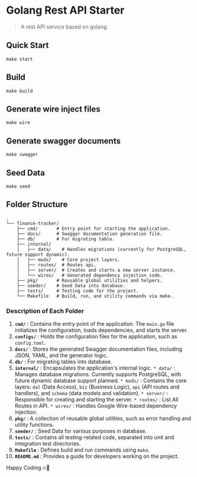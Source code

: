
# Golang Rest API Starter

> A rest API service based on golang.

## Quick Start
[](https://github.com/harrrysan/go-rest-starter#quick-start)
```shell
make start
```
## Build
[](https://github.com/harrrysan/go-rest-starter#build)
```shell
make build
```
## Generate wire inject files
[](https://github.com/harrrysan/go-rest-starter#generate-wire-inject-files)
```shell
make wire
```
## Generate swagger documents
[](https://github.com/harrrysan/go-rest-starter#generate-swagger-documents)
```shell
make swagger
```
## Seed Data
[](https://github.com/harrrysan/go-rest-starter#seed-data)
```shell
make seed
```

## Folder Structure

```
.
└── finance-tracker/
    ├── cmd/       # Entry point for starting the application.
    ├── docs/      # Swagger documentation generation file.
    ├── db/        # For migrating table.
    ├── internal/
    │   ├── data/    # Handles migrations (currently for PostgreSQL, future support dynamic).
    │   ├── mods/    # Core project layers.
    │   ├── routes/  # Routes api.
    │   ├── server/  # Creates and starts a new server instance.
    │   └── wirex/   # Generated dependency injection code.
    ├── pkg/       # Reusable global utilities and helpers.
    ├── seeder/    # Seed Data into database.
    ├── tests/     # Testing code for the project.
    └── Makefile   # Build, run, and utility commands via make.
```

### Description of Each Folder

1. **`cmd/`** : Contains the entry point of the application. The `main.go` file initializes the configuration, loads dependencies, and starts the server.
2. **`configs/`** : Holds the configuration files for the application, such as `config.toml`.
3. **`docs/`** : Stores the generated Swagger documentation files, including JSON, YAML, and the generator logic.
4. **`db/`** : For migrating tables into database.
5. **`internal/`** : Encapsulates the application's internal logic.
   `* data/` : Manages database migrations. Currently supports PostgreSQL, with future dynamic database support planned.
   `* mods/` : Contains the core layers: `dal` (Data Access), `biz` (Business Logic), `api` (API routes and handlers), and `schema` (data models and validation).
   `* server/` : Responsible for creating and starting the server.
   `* routes/` : List All Routes in API.
   `* wirex/` : Handles Google Wire-based dependency injection.
6. **`pkg/`** : A collection of reusable global utilities, such as error handling and utility functions.
7. **`seeder/`** : Seed Data for various purposes in database.
8. **`tests/`** : Contains all testing-related code, separated into unit and integration test directories.
9. **`Makefile`** : Defines build and run commands using `make`.
10. **`README.md`** : Provides a guide for developers working on the project.



Happy Coding 🔥🚀
